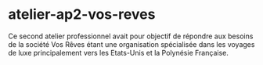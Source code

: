 # atelier-ap2-vos-reves
Ce second atelier professionnel avait pour objectif de répondre aux besoins de la société Vos Rêves étant une organisation spécialisée dans les voyages de luxe principalement vers les Etats-Unis et la Polynésie Française.
